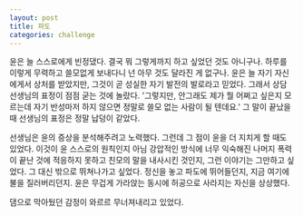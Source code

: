 ```yaml
---
layout: post
title: 파도
categories: challenge
---
```


윤은 늘 스스로에게 빈정댔다. 결국 뭐 그렇게까지 하고 싶었던 것도 아니구나. 하루를 이렇게 무력하고 쓸모없게 보내다니 넌 아무 것도 달라진 게 없구나. 윤은 늘 자기 자신에게서 상처를 받았지만, 그것이 곧 성실한 자기 발전의 발로라고 믿었다. 그래서 상담 선생님의 표정이 점점 굳는 것에 놀랐다. '그렇지만, 안그래도 제가 뭘 어쩌고 싶은지 모르는데 자기 반성마저 하지 않으면 정말로 쓸모 없는 사람이 될 텐데요.' 그 말이 끝났을 때 선생님의 표정은 정말 납덩이 같았다.

선생님은 윤의 증상을 분석해주려고 노력했다. 그런데 그 점이 윤을 더 지치게 할 때도 있었다. 이것이 윤 스스로의 원칙인지 아님 강압적인 방식에 너무 익숙해진 나머지 폭력이 끝난 것에 적응하지 못하고 친모의 말을 내사시킨 것인지, 그런 이야기는 그만하고 싶었다. 그 대신 밖으로 뛰쳐나가고 싶었다. 정신을 놓고 파도에 뛰어들던지, 지금 여기에 불을 질러버리던지. 윤은 무겁게 가라앉는 동시에 허공으로 사라지는 자신을 상상했다.​

댐으로 막아뒀던 감정이 와르르 무너져내리고 있었다.
